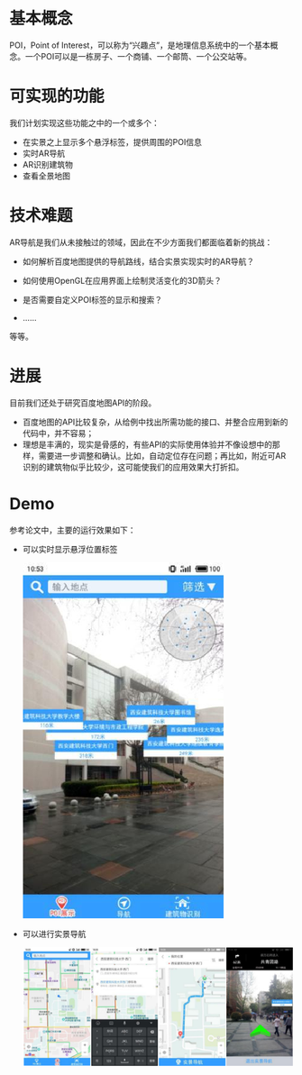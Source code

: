 # 基本概念

POI，Point of Interest，可以称为“兴趣点”，是地理信息系统中的一个基本概念。一个POI可以是一栋房子、一个商铺、一个邮筒、一个公交站等。

# 可实现的功能

我们计划实现这些功能之中的一个或多个：

- 在实景之上显示多个悬浮标签，提供周围的POI信息
- 实时AR导航
- AR识别建筑物
- 查看全景地图

# 技术难题

AR导航是我们从未接触过的领域，因此在不少方面我们都面临着新的挑战：

- 如何解析百度地图提供的导航路线，结合实景实现实时的AR导航？

- 如何使用OpenGL在应用界面上绘制灵活变化的3D箭头？
- 是否需要自定义POI标签的显示和搜索？
- ……

等等。

# 进展

目前我们还处于研究百度地图API的阶段。

- 百度地图的API比较复杂，从给例中找出所需功能的接口、并整合应用到新的代码中，并不容易；
- 理想是丰满的，现实是骨感的，有些API的实际使用体验并不像设想中的那样，需要进一步调整和确认。比如，自动定位存在问题；再比如，附近可AR识别的建筑物似乎比较少，这可能使我们的应用效果大打折扣。

# Demo

参考论文中，主要的运行效果如下：

- 可以实时显示悬浮位置标签

  ![](images/demo1.png)

- 可以进行实景导航

  ![](images/demo2.png)



